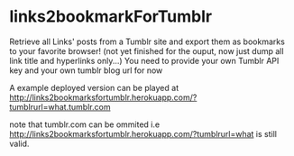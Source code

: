 # links2bookmarkForTumblr
Retrieve all Links' posts from a Tumblr site and export them as bookmarks  to your favorite browser! (not yet finished for the ouput, now just dump all link title and hyperlinks only...)
You need to provide your own Tumblr API key and your own tumblr blog url for now

A example deployed version can be played at http://links2bookmarksfortumblr.herokuapp.com/?tumblrurl=what.tumblr.com

note that tumblr.com can be ommited i.e http://links2bookmarksfortumblr.herokuapp.com/?tumblrurl=what is still valid.

